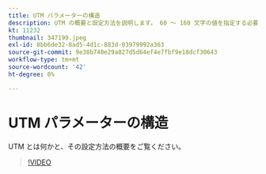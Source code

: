 ```yaml
---
title: UTM パラメーターの構造
description: UTM の概要と設定方法を説明します。 60 ～ 160 文字の値を指定する必要があります。
kt: 11232
thumbnail: 347199.jpeg
exl-id: 8bb6de32-8ad5-4d1c-883d-03979992a363
source-git-commit: 9e38b740e29a827d5d64ef4e7fbf9e18dcf30643
workflow-type: tm+mt
source-wordcount: '42'
ht-degree: 0%

---
```


# UTM パラメーターの構造

UTM とは何かと、その設定方法の概要をご覧ください。

>[!VIDEO](https://video.tv.adobe.com/v/347199/?quality=12&learn=on)
